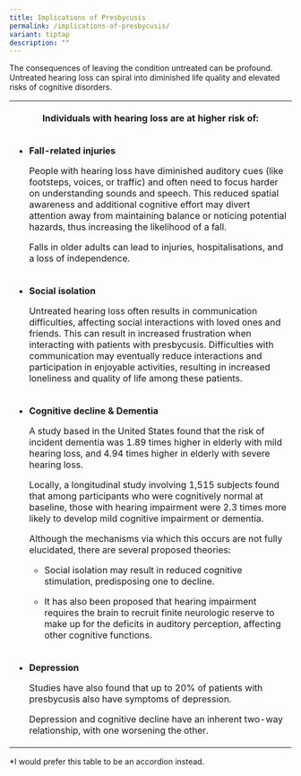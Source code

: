 ```yaml
---
title: Implications of Presbycusis
permalink: /implications-of-presbycusis/
variant: tiptap
description: ""
---
```

<p>The consequences of leaving the condition untreated can be profound. Untreated
hearing loss can spiral into diminished life quality and elevated risks
of cognitive disorders.</p>
<table style="minWidth: 25px">
<colgroup>
<col>
</colgroup>
<tbody>
<tr>
<th rowspan="1" colspan="1">
<p>Individuals with hearing loss are at higher risk of:</p>
</th>
</tr>
<tr>
<td rowspan="1" colspan="1">
<ul>
<li>
<p><strong>Fall-related injuries</strong>
</p>
<p>People with hearing loss have diminished auditory cues (like footsteps,
voices, or traffic) and often need to focus harder on understanding sounds
and speech. This reduced spatial awareness and additional cognitive effort
may divert attention away from maintaining balance or noticing potential
hazards, thus increasing the likelihood of a fall.</p>
<p>Falls in older adults can lead to injuries, hospitalisations, and a loss
of independence.</p>
</li>
</ul>
</td>
</tr>
<tr>
<td rowspan="1" colspan="1">
<ul>
<li>
<p><strong>Social isolation</strong>
</p>
<p>Untreated hearing loss often results in communication difficulties, affecting
social interactions with loved ones and friends. This can result in increased
frustration when interacting with patients with presbycusis. Difficulties
with communication may eventually reduce interactions and participation
in enjoyable activities, resulting in increased loneliness and quality
of life among these patients.</p>
</li>
</ul>
</td>
</tr>
<tr>
<td rowspan="1" colspan="1">
<ul>
<li>
<p><strong>Cognitive decline &amp; Dementia</strong>
</p>
<p>A study based in the United States found that the risk of incident dementia
was 1.89 times higher in elderly with mild hearing loss, and 4.94 times
higher in elderly with severe hearing loss.</p>
<p>Locally, a longitudinal study involving 1,515 subjects found that among
participants who were cognitively normal at baseline, those with hearing
impairment were 2.3 times more likely to develop mild cognitive impairment
or dementia.</p>
<p>Although the mechanisms via which this occurs are not fully elucidated,
there are several proposed theories:</p>
<ul>
<li>
<p>Social isolation may result in reduced cognitive stimulation, predisposing
one to decline.</p>
</li>
<li>
<p>It has also been proposed that hearing impairment requires the brain to
recruit finite neurologic reserve to make up for the deficits in auditory
perception, affecting other cognitive functions.</p>
</li>
</ul>
</li>
</ul>
</td>
</tr>
<tr>
<td rowspan="1" colspan="1">
<ul>
<li>
<p><strong>Depression</strong>
</p>
<p>Studies have also found that up to 20% of patients with presbycusis also
have symptoms of depression.</p>
<p>Depression and cognitive decline have an inherent two-way relationship,
with one worsening the other.</p>
</li>
</ul>
</td>
</tr>
</tbody>
</table>
<p></p>
<p>*I would prefer this table to be an accordion instead.</p>
<p></p>
